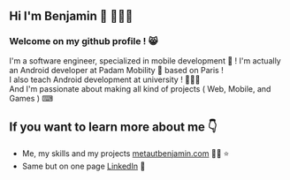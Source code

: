 ## Hi I'm Benjamin 👋 🧑🏻‍💻
### Welcome on my github profile ! 😸

I'm a software engineer, specialized in mobile development 📱 ! I'm actually an Android developer at Padam Mobility 🚌 based on Paris ! <br>
I also teach Android development at university ! 👨🏻‍🏫 <br>
And I'm passionate about making all kind of projects ( Web, Mobile, and Games ) ⌨ <br>

## If you want to learn more about me 👇
- Me, my skills and my projects <a href="http://metautbenjamin.com/Presentation">metautbenjamin.com</a> ✍🏾 ⭐️
- Same but on one page <a href="https://www.linkedin.com/in/benjamin-metaut-a16869137/">LinkedIn</a> 💼

<!--
**Happeal/Happeal** is a ✨ _special_ ✨ repository because its `README.md` (this file) appears on your GitHub profile.

Here are some ideas to get you started:

- 🔭 I’m currently working on ...
- 🌱 I’m currently learning ...
- 👯 I’m looking to collaborate on ...
- 🤔 I’m looking for help with ...
- 💬 Ask me about ...
- 📫 How to reach me: ...
- 😄 Pronouns: ...
- ⚡ Fun fact: ...
-->
